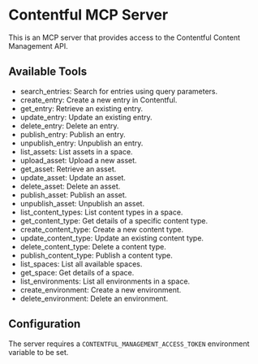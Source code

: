 # Contentful MCP Server

This is an MCP server that provides access to the Contentful Content Management API.

## Available Tools

- search_entries: Search for entries using query parameters.
- create_entry: Create a new entry in Contentful.
- get_entry: Retrieve an existing entry.
- update_entry: Update an existing entry.
- delete_entry: Delete an entry.
- publish_entry: Publish an entry.
- unpublish_entry: Unpublish an entry.
- list_assets: List assets in a space.
- upload_asset: Upload a new asset.
- get_asset: Retrieve an asset.
- update_asset: Update an asset.
- delete_asset: Delete an asset.
- publish_asset: Publish an asset.
- unpublish_asset: Unpublish an asset.
- list_content_types: List content types in a space.
- get_content_type: Get details of a specific content type.
- create_content_type: Create a new content type.
- update_content_type: Update an existing content type.
- delete_content_type: Delete a content type.
- publish_content_type: Publish a content type.
- list_spaces: List all available spaces.
- get_space: Get details of a space.
- list_environments: List all environments in a space.
- create_environment: Create a new environment.
- delete_environment: Delete an environment.

## Configuration

The server requires a `CONTENTFUL_MANAGEMENT_ACCESS_TOKEN` environment variable to be set.
